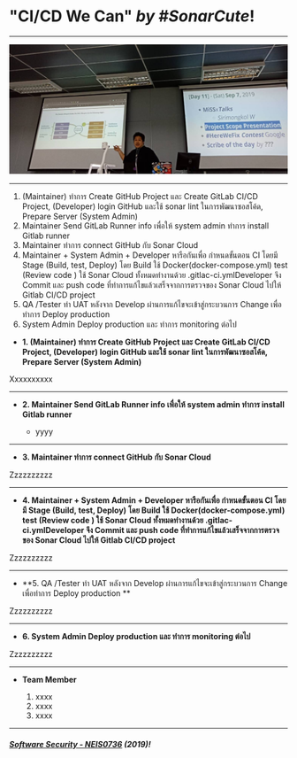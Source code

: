 # **"CI/CD We Can"** *by #SonarCute*!
---

![](ScopePresentation.jpg "by Khun Ardnarong Boonkerd")

---

1.	(Maintainer) ทำการ Create GitHub Project และ Create GitLab CI/CD Project, (Developer) login GitHub และใช้ sonar lint ในการพัฒนาซอสโค้ด, Prepare Server (System Admin) 
2.	Maintainer Send GitLab Runner info เพื่อให้ system admin ทำการ install Gitlab runner
3.	Maintainer ทำการ connect GitHub กับ Sonar Cloud
4.	Maintainer + System Admin + Developer หารือกันเพื่อ กำหนดขั้นตอน CI โดยมี Stage (Build, test, Deploy) โดย Build ใช้ Docker(docker-compose.yml) test (Review code ) ใช้ Sonar Cloud ทั้งหมดทำงานด้วย .gitlac-ci.ymlDeveloper จึง Commit และ push code ที่ทำการแก้ไขแล้วเสร็จจากการตรวจของ Sonar Cloud ไปให้ Gitlab CI/CD project
5.	QA /Tester ทำ UAT หลังจาก Develop ผ่านการแก้ไขจะเข้าสู่กระบวนการ Change เพื่อทำการ Deploy production 
6.	System Admin Deploy production และ ทำการ monitoring ต่อไป



* **1. (Maintainer) ทำการ Create GitHub Project และ Create GitLab CI/CD Project, (Developer) login GitHub และใช้ sonar lint ในการพัฒนาซอสโค้ด, Prepare Server (System Admin)**

Xxxxxxxxxx

---

* **2. Maintainer Send GitLab Runner info เพื่อให้ system admin ทำการ install Gitlab runner**

	* yyyy

---

* **3. Maintainer ทำการ connect GitHub กับ Sonar Cloud**

Zzzzzzzzzz

---

* **4. Maintainer + System Admin + Developer หารือกันเพื่อ กำหนดขั้นตอน CI โดยมี Stage (Build, test, Deploy) โดย Build ใช้ Docker(docker-compose.yml) test (Review code ) ใช้ Sonar Cloud ทั้งหมดทำงานด้วย .gitlac-ci.ymlDeveloper จึง Commit และ push code ที่ทำการแก้ไขแล้วเสร็จจากการตรวจของ Sonar Cloud ไปให้ Gitlab CI/CD project**

Zzzzzzzzzz

---

* **5. QA /Tester ทำ UAT หลังจาก Develop ผ่านการแก้ไขจะเข้าสู่กระบวนการ Change เพื่อทำการ Deploy production **

Zzzzzzzzzz

---
* **6. System Admin Deploy production และ ทำการ monitoring ต่อไป**

Zzzzzzzzzz

---
* **Team Member**

	1. xxxx
	1. xxxx
	1. xxxx

---

##### **[Software Security - NEIS0736](../) (2019)**!

